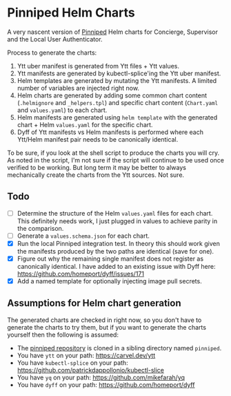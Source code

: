 # Pinniped Helm Charts

A very nascent version of [Pinniped][1] Helm charts for Concierge, Supervisor and the Local User Authenticator.

Process to generate the charts:

1. Ytt uber manifest is generated from Ytt files + Ytt values.
2. Ytt manifests are generated by kubectl-splice'ing the Ytt uber manifest.
3. Helm templates are generated by mutating the Ytt manifests. A limited number of variables are injected right now.
4. Helm charts are generated by adding some common chart content (`.helmignore` and `_helpers.tpl`) and specific chart content (`Chart.yaml` and `values.yaml`) to each chart.
5. Helm manifests are generated using `helm template` with the generated chart + Helm `values.yaml` for the specific chart.
6. Dyff of Ytt manifests vs Helm manifests is performed where each Ytt/Helm manifest pair needs to be canonically identical.

To be sure, if you look at the shell script to produce the charts you will cry. As noted in the script, I'm not sure if the script will continue to be used once verified to be working. But long term it may be better to always mechanically create the charts from the Ytt sources. Not sure.

## Todo

- [ ] Determine the structure of the Helm `values.yaml` files for each chart. This definitely needs work, I just plugged in values to achieve parity in the comparison.
- [ ] Generate a `values.schema.json` for each chart.
- [x] Run the local Pinniped integration test. In theory this should work given the manifests produced by the two paths are identical (save for one).
- [x] Figure out why the remaining single manifest does not register as canonically identical. I have added to an existing issue with Dyff here: https://github.com/homeport/dyff/issues/171
- [x] Add a named template for optionally injecting image pull secrets.

## Assumptions for Helm chart generation

The generated charts are checked in right now, so you don't have to generate the charts to try them, but if you want to generate the charts yourself then the following is assumed:

- The [pinniped repository][3] is cloned in a sibling directory named `pinniped`.
- You have `ytt` on your path: https://carvel.dev/ytt
- You have `kubectl-splice` on your path: https://github.com/patrickdappollonio/kubectl-slice
- You have `yq` on your path: https://github.com/mikefarah/yq
- You have `dyff` on your path: https://github.com/homeport/dyff

[1]: https://pinniped.dev
[2]: https://github.com/vmware-tanzu/pinniped/tree/main/deploy
[3]: https://github.com/vmware-tanzu/pinniped.git
